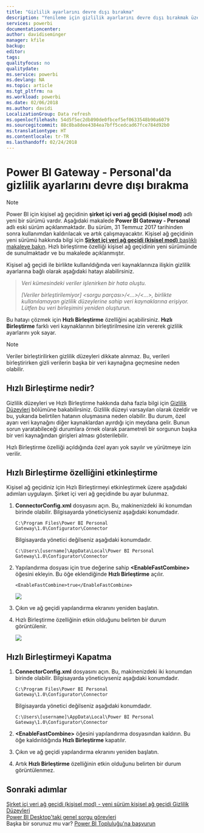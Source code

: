 ```yaml
---
title: "Gizlilik ayarlarını devre dışı bırakma"
description: "Yenileme için gizlilik ayarlarını devre dışı bırakmak üzere Personal Gateway'de Hızlı Birleştirme özelliğini etkinleştirme."
services: powerbi
documentationcenter: 
author: davidiseminger
manager: kfile
backup: 
editor: 
tags: 
qualityfocus: no
qualitydate: 
ms.service: powerbi
ms.devlang: NA
ms.topic: article
ms.tgt_pltfrm: na
ms.workload: powerbi
ms.date: 02/06/2018
ms.author: davidi
LocalizationGroup: Data refresh
ms.openlocfilehash: 54d5f5ec2db890de0fbcef5ef0633548b90a6079
ms.sourcegitcommit: 88c8ba8dee4384ea7bff5cedcad67fce784d92b0
ms.translationtype: HT
ms.contentlocale: tr-TR
ms.lasthandoff: 02/24/2018
---
```

# <a name="disable-privacy-setting-in-power-bi-gateway---personal"></a>Power BI Gateway - Personal'da gizlilik ayarlarını devre dışı bırakma
> [!NOTE]
> Power BI için kişisel ağ geçidinin **şirket içi veri ağ geçidi (kişisel mod)** adlı yeni bir sürümü vardır. Aşağıdaki makalede **Power BI Gateway - Personal** adlı eski sürüm açıklanmaktadır. Bu sürüm, 31 Temmuz 2017 tarihinden sonra kullanımdan kaldırılacak ve artık çalışmayacaktır. Kişisel ağ geçidinin yeni sürümü hakkında bilgi için [**Şirket içi veri ağ geçidi (kişisel mod)** başlıklı makaleye bakın](service-gateway-personal-mode.md). Hızlı birleştirme özelliği kişisel ağ geçidinin yeni sürümünde de sunulmaktadır ve bu makalede açıklanmıştır.
> 
> 

Kişisel ağ geçidi ile birlikte kullanıldığında veri kaynaklarınıza ilişkin gizlilik ayarlarına bağlı olarak aşağıdaki hatayı alabilirsiniz.

> *Veri kümesindeki veriler işlenirken bir hata oluştu.*
> 
> *[Veriler birleştirilemiyor] &lt;sorgu parçası&gt;/&lt;…&gt;/&lt;…&gt;, birlikte kullanılamayan gizlilik düzeylerine sahip veri kaynaklarına erişiyor. Lütfen bu veri birleşimini yeniden oluşturun.*
> 
> 

Bu hatayı çözmek için **Hızlı Birleştirme** özelliğini açabilirsiniz. **Hızlı Birleştirme** farklı veri kaynaklarının birleştirilmesine izin vererek gizlilik ayarlarını yok sayar.

> [!NOTE]
> Veriler birleştirilirken gizlilik düzeyleri dikkate alınmaz. Bu, verileri birleştirirken gizli verilerin başka bir veri kaynağına geçmesine neden olabilir.
> 
> 

## <a name="what-is-fast-combine"></a>Hızlı Birleştirme nedir?
Gizlilik düzeyleri ve Hızlı Birleştirme hakkında daha fazla bilgi için [Gizlilik Düzeyleri](https://support.office.com/article/Privacy-levels-Power-Query-CC3EDE4D-359E-4B28-BC72-9BEE7900B540) bölümüne bakabilirsiniz. Gizlilik düzeyi varsayılan olarak özeldir ve bu, yukarıda belirtilen hatanın oluşmasına neden olabilir. Bu durum, özel ayarı veri kaynağını diğer kaynaklardan ayırdığı için meydana gelir. Bunun sorun yaratabileceği durumlara örnek olarak parametreli bir sorgunun başka bir veri kaynağından girişleri alması gösterilebilir.

Hızlı Birleştirme özelliği açıldığında özel ayarı yok sayılır ve yürütmeye izin verilir.

## <a name="turn-on-fast-combine"></a>Hızlı Birleştirme özelliğini etkinleştirme
Kişisel ağ geçidiniz için Hızlı Birleştirmeyi etkinleştirmek üzere aşağıdaki adımları uygulayın. Şirket içi veri ağ geçidinde bu ayar bulunmaz.

1. **ConnectorConfig.xml** dosyasını açın.  Bu, makinenizdeki iki konumdan birinde olabilir.  Bilgisayarda yöneticiyseniz aşağıdaki konumdadır.
   
    <pre><code>C:\Program Files\Power BI Personal Gateway\1.0\Configurator\Connector</code></pre>
   
    Bilgisayarda yönetici değilseniz aşağıdaki konumdadır.
   
    <pre><code>C:\Users\[username]\AppData\Local\Power BI Personal Gateway\1.0\Configurator\Connector</code></pre>
    
2. Yapılandırma dosyası için true değerine sahip **&lt;EnableFastCombine&gt;** öğesini ekleyin. Bu öğe eklendiğinde **Hızlı Birleştirme** açılır.
   
   <pre><code>&lt;EnableFastCombine&gt;true&lt;/EnableFastCombine&gt;</code></pre>
   
   ![](media/refresh-enable-fast-combine/configfile.png)
3. Çıkın ve ağ geçidi yapılandırma ekranını yeniden başlatın.
4. Hızlı Birleştirme özelliğinin etkin olduğunu belirten bir durum görüntülenir.
   
   ![](media/refresh-enable-fast-combine/fastcombineenabled.png)

## <a name="turn-off-fast-combine"></a>Hızlı Birleştirmeyi Kapatma
1. **ConnectorConfig.xml** dosyasını açın.  Bu, makinenizdeki iki konumdan birinde olabilir.  Bilgisayarda yöneticiyseniz aşağıdaki konumdadır.
   
    <pre><code>C:\Program Files\Power BI Personal Gateway\1.0\Configurator\Connector</code></pre>
   
    Bilgisayarda yönetici değilseniz aşağıdaki konumdadır.
   
    <pre><code>C:\Users\[username]\AppData\Local\Power BI Personal Gateway\1.0\Configurator\Connector</code></pre>

2. **&lt;EnableFastCombine&gt;** öğesini yapılandırma dosyasından kaldırın. Bu öğe kaldırıldığında **Hızlı Birleştirme** kapatılır.
3. Çıkın ve ağ geçidi yapılandırma ekranını yeniden başlatın.
4. Artık **Hızlı Birleştirme** özelliğinin etkin olduğunu belirten bir durum görüntülenmez.

## <a name="next-steps"></a>Sonraki adımlar
[Şirket içi veri ağ geçidi (kişisel mod) - yeni sürüm kişisel ağ geçidi ](service-gateway-personal-mode.md)
[Gizlilik Düzeyleri](https://support.office.com/article/Privacy-levels-Power-Query-CC3EDE4D-359E-4B28-BC72-9BEE7900B540)  
[Power BI Desktop'taki genel sorgu görevleri](desktop-common-query-tasks.md)  
Başka bir sorunuz mu var? [Power BI Topluluğu'na başvurun](http://community.powerbi.com/)

